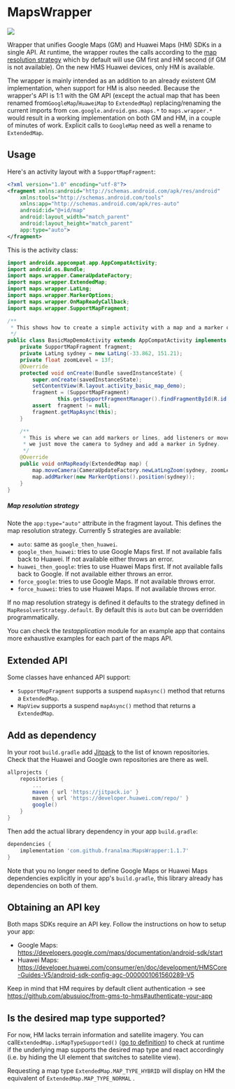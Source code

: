 # MapsWrapper

[![](https://jitpack.io/v/franalma/MapsWrapper.svg)](https://jitpack.io/#franalma/MapsWrapper/)

Wrapper that unifies Google Maps (GM) and Huawei Maps (HM) SDKs in a single API. At runtime, the wrapper routes the calls according to the [map resolution strategy]( #map-resolution-strategy) which by default will use GM first and HM second (if GM is not available). On the new HMS Huawei devices, only HM is available.

The wrapper is mainly intended as an addition to an already existent GM implementation, when support for HM is also needed. Because the wrapper's API is 1:1 with the GM API (except the actual map that has been renamed from`GoogleMap`/`HuaweiMap` to `ExtendedMap`) replacing/renaming the current imports from `com.google.android.gms.maps.*`  to `maps.wrapper.*` would result in a working implementation on both GM and HM, in a couple of minutes of work. Explicit calls to `GoogleMap` need as well a rename to `ExtendedMap`.

## Usage

Here's an activity layout with a `SupportMapFragment`:

```xml
<?xml version="1.0" encoding="utf-8"?>
<fragment xmlns:android="http://schemas.android.com/apk/res/android"
    xmlns:tools="http://schemas.android.com/tools"
    xmlns:app="http://schemas.android.com/apk/res-auto"
    android:id="@+id/map"
    android:layout_width="match_parent"
    android:layout_height="match_parent"
    app:type="auto">
</fragment>
```

This is the activity class:

```java
import androidx.appcompat.app.AppCompatActivity;
import android.os.Bundle;
import maps.wrapper.CameraUpdateFactory;
import maps.wrapper.ExtendedMap;
import maps.wrapper.LatLng;
import maps.wrapper.MarkerOptions;
import maps.wrapper.OnMapReadyCallback;
import maps.wrapper.SupportMapFragment;

/**
 * This shows how to create a simple activity with a map and a marker on the map.
 */
public class BasicMapDemoActivity extends AppCompatActivity implements OnMapReadyCallback {
    private SupportMapFragment fragment;
    private LatLng sydney = new LatLng(-33.862, 151.21);
    private float zoomLevel = 13f;
    @Override
    protected void onCreate(Bundle savedInstanceState) {
        super.onCreate(savedInstanceState);
        setContentView(R.layout.activity_basic_map_demo);
        fragment = (SupportMapFragment)
                this.getSupportFragmentManager().findFragmentById(R.id.id_framelayout_map);
        assert  fragment != null;
        fragment.getMapAsync(this);
    }

    /**
     * This is where we can add markers or lines, add listeners or move the camera. In this case,
     * we just move the camera to Sydney and add a marker in Sydney.
     */
    @Override
    public void onMapReady(ExtendedMap map) {
        map.moveCamera(CameraUpdateFactory.newLatLngZoom(sydney, zoomLevel));
        map.addMarker(new MarkerOptions().position(sydney));
    }
}

```

##### Map resolution strategy

Note the `app:type="auto"` attribute in the fragment layout.
This defines the map resolution strategy. Currently 5 strategies are available:

- `auto`: same as `google_then_huawei`.
- `google_then_huawei`: tries to use Google Maps first. If not available
falls back to Huawei. If not available either throws an error.
- `huawei_then_google`: tries to use Huawei Maps first. If not available
falls back to Google. If not available either throws an error.
- `force_google`: tries to use Google Maps. If not available throws error.
- `force_huawei`: tries to use Huawei Maps. If not available throws error.

If no map resolution strategy is defined it defaults to the strategy defined in
`MapResolverStrategy.default`. By default this is `auto` but can be
overridden programmatically.

You can check the *testapplication* module for an example app that contains more exhaustive
examples for each part of the maps API.



## Extended API

Some classes have enhanced API support:

- `SupportMapFragment` supports a suspend `mapAsync()` method that returns a `ExtendedMap`.
- `MapView` supports a suspend `mapAsync()` method that returns a `ExtendedMap`.



## Add as dependency

In your root `build.gradle` add [Jitpack](https://jitpack.io/) to the list of known repositories. Check that the Huawei and Google own repositories are there as well.

```gradle
allprojects {
	repositories {
		...
		maven { url 'https://jitpack.io' }
		maven { url 'https://developer.huawei.com/repo/' }
		google()
	}
}
```

Then add the actual library dependency in your app `build.gradle`:

```gradle
dependencies {
    implementation 'com.github.franalma:MapsWrapper:1.1.7'
}
```

Note that you no longer need to define Google Maps or Huawei Maps dependencies explicitly in your app's `build.gradle`, this library already has dependencies on both of them.



## Obtaining an API key

Both maps SDKs require an API key. Follow the instructions on how to setup your app:

- Google Maps: https://developers.google.com/maps/documentation/android-sdk/start
- Huawei Maps: https://developer.huawei.com/consumer/en/doc/development/HMSCore-Guides-V5/android-sdk-config-agc-0000001061560289-V5

Keep in mind that HM requires by default client authentication -> see https://github.com/abusuioc/from-gms-to-hms#authenticate-your-app



## Is the desired map type supported?

For now, HM lacks terrain information and satellite imagery. You can call`ExtendedMap.isMapTypeSupported()` ([go to definition](https://github.com/franalma/MapsWrapper/blob/8271e3a216d826277621f8501945d83bc8d56c53/maps-wrapper/src/main/java/maps/wrapper/ExtendedMap.java#L232)) to check at runtime if the underlying map supports the desired map type and react accordingly (i.e. by hiding the UI element that switches to satellite view).

Requesting a map type `ExtendedMap.MAP_TYPE_HYBRID` will display on HM the equivalent of `ExtendedMap.MAP_TYPE_NORMAL` .